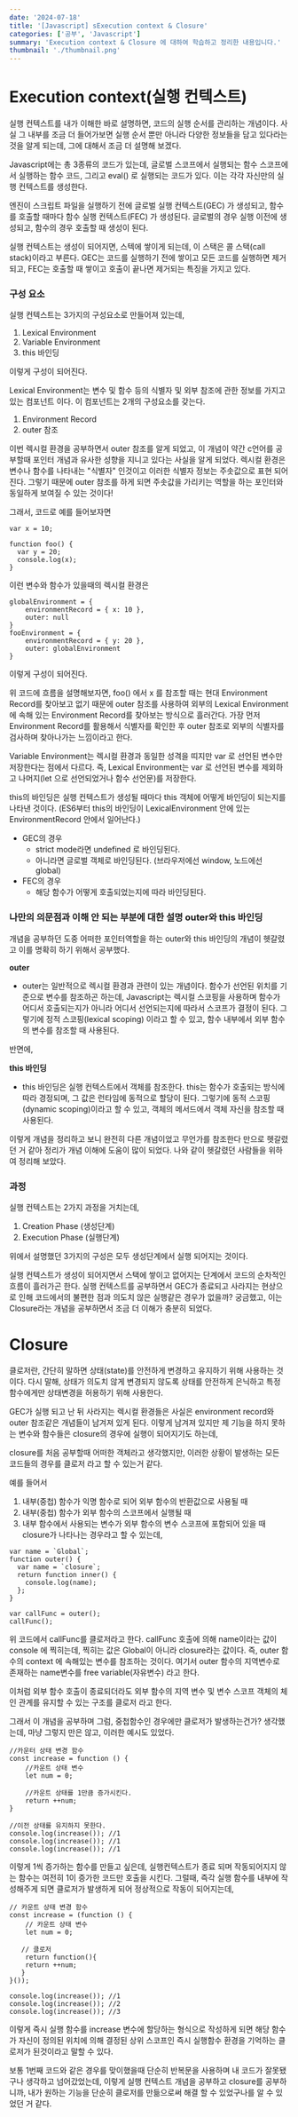 ```yaml
---
date: '2024-07-18'
title: '[Javascript] sExecution context & Closure'
categories: ['공부', 'Javascript']
summary: 'Execution context & Closure 에 대하여 학습하고 정리한 내용입니다.'
thumbnail: './thumbnail.png'
---
```


# Execution context(실행 컨텍스트)

실행 컨텍스트를 내가 이해한 바로 설명하면, 코드의 실행 순서를 관리하는 개념이다.
사실 그 내부를 조금 더 들어가보면 실행 순서 뿐만 아니라 다양한 정보들을 담고 있다라는 것을 알게 되는데, 그에 대해서 조금 더 설명해 보겠다.

Javascript에는 총 3종류의 코드가 있는데, 글로벌 스코프에서 실행되는 함수 스코프에서 실행하는 함수 코드, 그리고 eval() 로 실행되는 코드가 있다.
이는 각각 자신만의 실행 컨텍스트를 생성한다.

엔진이 스크립트 파일을 실행하기 전에 글로벌 실행 컨텍스트(GEC) 가 생성되고, 함수를 호출할 때마다 함수 실행 컨텍스트(FEC) 가 생성된다. 글로벌의 경우 실행 이전에 생성되고, 함수의 경우 호출할 때 생성이 된다.

실행 컨텍스트는 생성이 되어지면, 스텍에 쌓이게 되는데, 이 스택은 콜 스택(call stack)이라고 부른다.
GEC는 코드를 실행하기 전에 쌓이고 모든 코드를 실행하면 제거되고, FEC는 호출할 때 쌓이고 호출이 끝나면 제거되는 특징을 가지고 있다.

### 구성 요소

실행 컨텍스트는 3가지의 구성요소로 만들어져 있는데,

1. Lexical Environment
2. Variable Environment
3. this 바인딩

이렇게 구성이 되어진다.

Lexical Environment는 변수 및 함수 등의 식별자 및 외부 참조에 관한 정보를 가지고 있는 컴포넌트 이다. 이 컴포넌트는 2개의 구성요소를 갖는다.

1. Environment Record
2. outer 참조

이번 렉시컬 환경을 공부하면서 outer 참조를 알게 되었고, 이 개념이 약간 c언어를 공부할때 포인터 개념과 유사한 성향을 지니고 있다는 사실을 알게 되었다.
렉시컬 환경은 변수나 함수를 나타내는 "식별자" 인것이고 이러한 식별자 정보는 주솟값으로 표현 되어 진다.
그렇기 때문에 outer 참조를 하게 되면 주솟값을 가리키는 역할을 하는 포인터와 동일하게 보여질 수 있는 것이다!

그래서, 코드로 예를 들어보자면

```
var x = 10;

function foo() {
  var y = 20;
  console.log(x);
}
```

이런 변수와 함수가 있을때의 렉시컬 환경은

```
globalEnvironment = {
	environmentRecord = { x: 10 },
	outer: null
}
fooEnvironment = {
	environmentRecord = { y: 20 },
	outer: globalEnvironment
}
```

이렇게 구성이 되어진다.

위 코드에 흐름을 설명해보자면, foo() 에서 x 를 참조할 때는 현대 Environment Record를 찾아보고 없기 때문에 outer 참조를 사용하여 외부의 Lexical Environment에 속해 있는 Environment Record를 찾아보는 방식으로 흘러간다. 가장 먼저 Environment Record를 활용해서 식별자를 확인한 후 outer 참조로 외부의 식별자를 검사하며 찾아나가는 느낌이라고 한다.

Variable Environment는 렉시컬 환경과 동일한 성격을 띠지만 var 로 선언된 변수만 저장한다는 점에서 다르다. 즉, Lexical Environment는 var 로 선언된 변수를 제외하고 나머지(let 으로 선언되었거나 함수 선언문)를 저장한다.

this의 바인딩은 실행 컨텍스트가 생성될 때마다 this 객체에 어떻게 바인딩이 되는지를 나타낸 것이다. (ES6부터 this의 바인딩이 LexicalEnvironment 안에 있는 EnvironmentRecord 안에서 일어난다.)

- GEC의 경우
  - strict mode라면 undefined 로 바인딩된다.
  - 아니라면 글로벌 객체로 바인딩된다. (브라우저에선 window, 노드에선 global)
- FEC의 경우
  - 해당 함수가 어떻게 호출되었는지에 따라 바인딩된다.

### 나만의 의문점과 이해 안 되는 부분에 대한 설명 outer와 this 바인딩

개념을 공부하던 도중 어떠한 포인터역할을 하는 outer와 this 바인딩의 개념이 헷갈렸고 이를 명확히 하기 위해서 공부했다.

**outer**

- outer는 일반적으로 렉시컬 환경과 관련이 있는 개념이다. 함수가 선언된 위치를 기준으로 변수를 참조하곤 하는데, Javascript는 렉시컬 스코핑을 사용하며 함수가 어디서 호출되는지가 아니라 어디서 선언되는지에 따라서 스코프가 결정이 된다. 그렇기에 정적 스코핑(lexical scoping) 이라고 할 수 있고,
  함수 내부에서 외부 함수의 변수를 참조할 때 사용된다.

반면에,

**this 바인딩**

- this 바인딩은 실행 컨텍스트에서 객체를 참조한다. this는 함수가 호출되는 방식에 따라 경정되며, 그 값은 런타임에 동적으로 할당이 된다. 그렇기에 동적 스코핑(dynamic scoping)이라고 할 수 있고,
  객체의 메서드에서 객체 자신을 참조할 때 사용된다.

이렇게 개념을 정리하고 보니 완전히 다른 개념이었고 무언가를 참조한다 만으로 헷갈렸던 거 같아 정리가 개념 이해에 도움이 많이 되었다.
나와 같이 헷갈렸던 사람들을 위하여 정리해 보았다.

### 과정

실행 컨텍스트는 2가지 과정을 거치는데,

1. Creation Phase (생성단계)
2. Execution Phase (실행단계)

위에서 설명했던 3가지의 구성은 모두 생성단계에서 실행 되어지는 것이다.

실행 컨텍스트가 생성이 되어지면서 스택에 쌓이고 없어지는 단계에서 코드의 순차적인 흐름이 흘러가곤 한다.
실행 컨텍스트를 공부하면서 GEC가 종료되고 사라지는 현상으로 인해 코드에서의 불편한 점과 의도치 않은 실행같은 경우가 없을까? 궁금했고, 이는 Closure라는 개념을 공부하면서 조금 더 이해가 충분히 되었다.

# Closure

클로저란, 간단히 말하면 상태(state)를 안전하게 변경하고 유지하기 위해 사용하는 것이다.
다시 말해, 상태가 의도치 않게 변경되지 않도록 상태를 안전하게 은닉하고 특정 함수에게만 상태변경을 허용하기 위해 사용한다.

GEC가 실행 되고 난 뒤 사라지는 렉시컬 환경들은 사실은 environment record와 outer 참조같은 개념들이 남겨져 있게 된다.
이렇게 남겨져 있지만 제 기능을 하지 못하는 변수와 함수들은 closure의 경우에 실행이 되어지기도 하는데,

closure를 처음 공부할때 어떠한 객체라고 생각했지만, 이러한 상황이 발생하는 모든 코드들의 경우를 클로저 라고 할 수 있는거 같다.

예를 들어서

1. 내부(중첩) 함수가 익명 함수로 되어 외부 함수의 반환값으로 사용될 때
2. 내부(중첩) 함수가 외부 함수의 스코프에서 실행될 때
3. 내부 함수에서 사용되는 변수가 외부 함수의 변수 스코프에 포함되어 있을 때
   closure가 나타나는 경우라고 할 수 있는데,

```
var name = `Global`;
function outer() {
  var name = `closure`;
  return function inner() {
    console.log(name);
  };
}

var callFunc = outer();
callFunc();
```

위 코드에서 callFunc를 클로저라고 한다.
callFunc 호출에 의해 name이라는 값이 console 에 찍히는데, 찍히는 값은 Global이 아니라 closure라는 값이다.
즉, outer 함수의 context 에 속해있는 변수를 참조하는 것이다. 여기서 outer 함수의 지역변수로 존재하는 name변수를 free variable(자유변수) 라고 한다.

이처럼 외부 함수 호출이 종료되더라도 외부 함수의 지역 변수 및 변수 스코프 객체의 체인 관계를 유지할 수 있는 구조를 클로저 라고 한다.

그래서 이 개념을 공부하며 그럼, 중첩함수인 경우에만 클로저가 발생하는건가? 생각했는데, 마냥 그렇지 만은 않고, 이러한 예시도 있었다.

```
//카운터 상태 변경 함수
const increase = function () {
	//카운트 상태 변수
    let num = 0;

    //카운트 상태를 1만큼 증가시킨다.
    return ++num;
}

//이전 상태를 유지하지 못한다.
console.log(increase()); //1
console.log(increase()); //1
console.log(increase()); //1
```

이렇게 1씩 증가하는 함수를 만들고 싶은데, 실행컨텍스트가 종료 되며 작동되어지지 않는 함수는 여전히 1이 증가한 코드만 호출을 시킨다. 그럴때, 즉각 실행 함수를 내부에 작성해주게 되면 클로저가 발생하게 되어 정상적으로 작동이 되어지는데,

```
// 카운트 상태 변경 함수
const increase = (function () {
	// 카운트 상태 변수
	let num = 0;

   // 클로저
    return function(){
    return ++num;
   }
}());

console.log(increase()); //1
console.log(increase()); //2
console.log(increase()); //3
```

이렇게 즉시 실행 함수를 increase 변수에 할당하는 형식으로 작성하게 되면 해당 함수가 자신이 정의된 위치에 의해 결정된 상위 스코프인 즉시 실행함수 환경을 기억하는 클로저가 된것이라고 말할 수 있다.

보통 1번째 코드와 같은 경우를 맞이했을때 단순히 반복문을 사용하며 내 코드가 잘못됐구나 생각하고 넘어갔었는데, 이렇게 실행 컨텍스트 개념을 공부하고 closure를 공부하니까, 내가 원하는 기능을 단순히 클로저를 만듦으로써 해결 할 수 있었구나를 알 수 있었던 거 같다.
